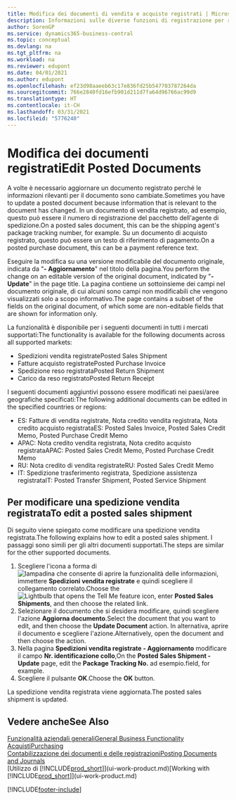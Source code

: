 ```yaml
---
title: Modifica dei documenti di vendita e acquisto registrati | Microsoft Docs
description: Informazioni sulle diverse funzioni di registrazione per registrare documenti di acquisto e sul modo in cui aggiornare documenti registrati.
author: SorenGP
ms.service: dynamics365-business-central
ms.topic: conceptual
ms.devlang: na
ms.tgt_pltfrm: na
ms.workload: na
ms.reviewer: edupont
ms.date: 04/01/2021
ms.author: edupont
ms.openlocfilehash: ef23d98aaeeb63c17e836fd25b547703787264da
ms.sourcegitcommit: 766e2840fd16efb901d211d7fa64d96766ac99d9
ms.translationtype: HT
ms.contentlocale: it-CH
ms.lasthandoff: 03/31/2021
ms.locfileid: "5776240"
---
```

# <a name="edit-posted-documents"></a><span data-ttu-id="952f3-103">Modifica dei documenti registrati</span><span class="sxs-lookup"><span data-stu-id="952f3-103">Edit Posted Documents</span></span>

<span data-ttu-id="952f3-104">A volte è necessario aggiornare un documento registrato perché le informazioni rilevanti per il documento sono cambiate.</span><span class="sxs-lookup"><span data-stu-id="952f3-104">Sometimes you have to update a posted document because information that is relevant to the document has changed.</span></span> <span data-ttu-id="952f3-105">In un documento di vendita registrato, ad esempio, questo può essere il numero di registrazione del pacchetto dell'agente di spedizione.</span><span class="sxs-lookup"><span data-stu-id="952f3-105">On a posted sales document, this can be the shipping agent's package tracking number, for example.</span></span> <span data-ttu-id="952f3-106">Su un documento di acquisto registrato, questo può essere un testo di riferimento di pagamento.</span><span class="sxs-lookup"><span data-stu-id="952f3-106">On a posted purchase document, this can be a payment reference text.</span></span>

<span data-ttu-id="952f3-107">Eseguire la modifica su una versione modificabile del documento originale, indicata da "**- Aggiornamento**" nel titolo della pagina.</span><span class="sxs-lookup"><span data-stu-id="952f3-107">You perform the change on an editable version of the original document, indicated by "**- Update**" in the page title.</span></span> <span data-ttu-id="952f3-108">La pagina contiene un sottoinsieme dei campi nel documento originale, di cui alcuni sono campi non modificabili che vengono visualizzati solo a scopo informativo.</span><span class="sxs-lookup"><span data-stu-id="952f3-108">The page contains a subset of the fields on the original document, of which some are non-editable fields that are shown for information only.</span></span>

<span data-ttu-id="952f3-109">La funzionalità è disponibile per i seguenti documenti in tutti i mercati supportati:</span><span class="sxs-lookup"><span data-stu-id="952f3-109">The functionality is available for the following documents across all supported markets:</span></span>

- <span data-ttu-id="952f3-110">Spedizioni vendita registrate</span><span class="sxs-lookup"><span data-stu-id="952f3-110">Posted Sales Shipment</span></span>
- <span data-ttu-id="952f3-111">Fatture acquisto registrate</span><span class="sxs-lookup"><span data-stu-id="952f3-111">Posted Purchase Invoice</span></span>
- <span data-ttu-id="952f3-112">Spedizione reso registrata</span><span class="sxs-lookup"><span data-stu-id="952f3-112">Posted Return Shipment</span></span>
- <span data-ttu-id="952f3-113">Carico da reso registrato</span><span class="sxs-lookup"><span data-stu-id="952f3-113">Posted Return Receipt</span></span>

<span data-ttu-id="952f3-114">I seguenti documenti aggiuntivi possono essere modificati nei paesi/aree geografiche specificati:</span><span class="sxs-lookup"><span data-stu-id="952f3-114">The following additional documents can be edited in the specified countries or regions:</span></span>

- <span data-ttu-id="952f3-115">ES: Fatture di vendita registrate, Nota credito vendita registrata, Nota credito acquisto registrata</span><span class="sxs-lookup"><span data-stu-id="952f3-115">ES: Posted Sales Invoice, Posted Sales Credit Memo, Posted Purchase Credit Memo</span></span>
- <span data-ttu-id="952f3-116">APAC: Nota credito vendita registrata, Nota credito acquisto registrata</span><span class="sxs-lookup"><span data-stu-id="952f3-116">APAC: Posted Sales Credit Memo, Posted Purchase Credit Memo</span></span>
- <span data-ttu-id="952f3-117">RU: Nota credito di vendita registrate</span><span class="sxs-lookup"><span data-stu-id="952f3-117">RU: Posted Sales Credit Memo</span></span>
- <span data-ttu-id="952f3-118">IT: Spedizione trasferimento registrata, Spedizione assistenza registrata</span><span class="sxs-lookup"><span data-stu-id="952f3-118">IT: Posted Transfer Shipment, Posted Service Shipment</span></span>

## <a name="to-edit-a-posted-sales-shipment"></a><span data-ttu-id="952f3-119">Per modificare una spedizione vendita registrata</span><span class="sxs-lookup"><span data-stu-id="952f3-119">To edit a posted sales shipment</span></span>

<span data-ttu-id="952f3-120">Di seguito viene spiegato come modificare una spedizione vendita registrata.</span><span class="sxs-lookup"><span data-stu-id="952f3-120">The following explains how to edit a posted sales shipment.</span></span> <span data-ttu-id="952f3-121">I passaggi sono simili per gli altri documenti supportati.</span><span class="sxs-lookup"><span data-stu-id="952f3-121">The steps are similar for the other supported documents.</span></span>

1. <span data-ttu-id="952f3-122">Scegliere l'icona a forma di ![lampadina che consente di aprire la funzionalità delle informazioni](media/ui-search/search_small.png "Informazioni sull'operazione che si desidera eseguire"), immettere **Spedizioni vendita registrate** e quindi scegliere il collegamento correlato.</span><span class="sxs-lookup"><span data-stu-id="952f3-122">Choose the ![Lightbulb that opens the Tell Me feature](media/ui-search/search_small.png "Tell me what you want to do") icon, enter **Posted Sales Shipments**, and then choose the related link.</span></span>
2. <span data-ttu-id="952f3-123">Selezionare il documento che si desidera modificare, quindi scegliere l'azione **Aggiorna documento**.</span><span class="sxs-lookup"><span data-stu-id="952f3-123">Select the document that you want to edit, and then choose the **Update Document** action.</span></span> <span data-ttu-id="952f3-124">In alternativa, aprire il documento e scegliere l'azione.</span><span class="sxs-lookup"><span data-stu-id="952f3-124">Alternatively, open the document and then choose the action.</span></span>
3. <span data-ttu-id="952f3-125">Nella pagina **Spedizioni vendita registrate - Aggiornamento** modificare il campo **Nr. identificazione collo**,</span><span class="sxs-lookup"><span data-stu-id="952f3-125">On the **Posted Sales Shipment - Update** page, edit the **Package Tracking No.**</span></span> <span data-ttu-id="952f3-126">ad esempio.</span><span class="sxs-lookup"><span data-stu-id="952f3-126">field, for example.</span></span>
4. <span data-ttu-id="952f3-127">Scegliere il pulsante **OK**.</span><span class="sxs-lookup"><span data-stu-id="952f3-127">Choose the **OK** button.</span></span>

<span data-ttu-id="952f3-128">La spedizione vendita registrata viene aggiornata.</span><span class="sxs-lookup"><span data-stu-id="952f3-128">The posted sales shipment is updated.</span></span>

## <a name="see-also"></a><span data-ttu-id="952f3-129">Vedere anche</span><span class="sxs-lookup"><span data-stu-id="952f3-129">See Also</span></span>

[<span data-ttu-id="952f3-130">Funzionalità aziendali generali</span><span class="sxs-lookup"><span data-stu-id="952f3-130">General Business Functionality</span></span>](ui-across-business-areas.md)  
[<span data-ttu-id="952f3-131">Acquisti</span><span class="sxs-lookup"><span data-stu-id="952f3-131">Purchasing</span></span>](purchasing-manage-purchasing.md)  
[<span data-ttu-id="952f3-132">Contabilizzazione dei documenti e delle registrazioni</span><span class="sxs-lookup"><span data-stu-id="952f3-132">Posting Documents and Journals</span></span>](ui-post-documents-journals.md)  
<span data-ttu-id="952f3-133">[Utilizzo di [!INCLUDE[prod_short](includes/prod_short.md)]](ui-work-product.md)</span><span class="sxs-lookup"><span data-stu-id="952f3-133">[Working with [!INCLUDE[prod_short](includes/prod_short.md)]](ui-work-product.md)</span></span>  


[!INCLUDE[footer-include](includes/footer-banner.md)]
